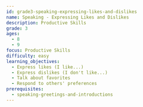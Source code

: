```yaml
---
id: grade3-speaking-expressing-likes-and-dislikes
name: Speaking - Expressing Likes and Dislikes
description: Productive Skills
grade: 3
ages:
  - 8
  - 9
focus: Productive Skills
difficulty: easy
learning_objectives:
  - Express likes (I like...)
  - Express dislikes (I don't like...)
  - Talk about favorites
  - Respond to others' preferences
prerequisites:
  - speaking-greetings-and-introductions
---
```


